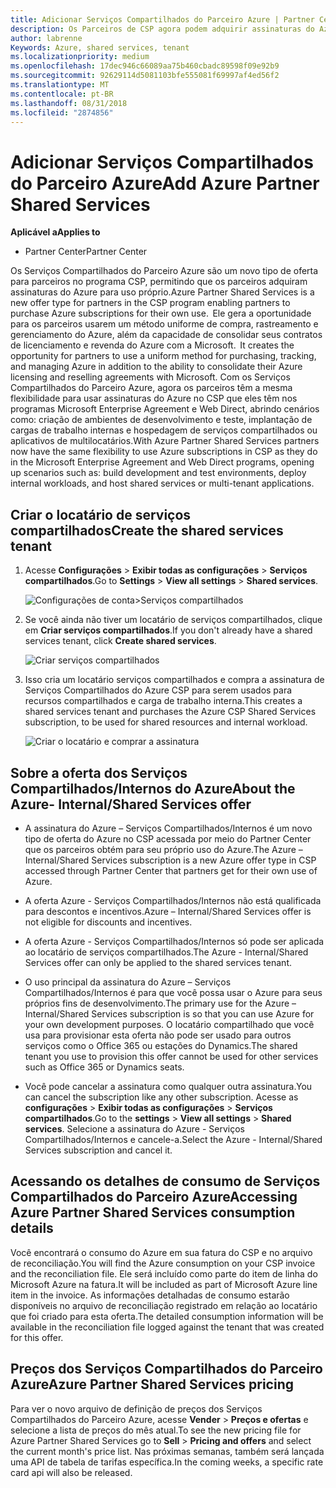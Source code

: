 ```yaml
---
title: Adicionar Serviços Compartilhados do Parceiro Azure | Partner Center
description: Os Parceiros de CSP agora podem adquirir assinaturas do Azure para uso próprio.
author: labrenne
Keywords: Azure, shared services, tenant
ms.localizationpriority: medium
ms.openlocfilehash: 17dec946c66089aa75b460cbadc89598f09e92b9
ms.sourcegitcommit: 92629114d5081103bfe555081f69997af4ed56f2
ms.translationtype: MT
ms.contentlocale: pt-BR
ms.lasthandoff: 08/31/2018
ms.locfileid: "2874856"
---
```

# <a name="add-azure-partner-shared-services"></a><span data-ttu-id="81aa8-103">Adicionar Serviços Compartilhados do Parceiro Azure</span><span class="sxs-lookup"><span data-stu-id="81aa8-103">Add Azure Partner Shared Services</span></span>

**<span data-ttu-id="81aa8-104">Aplicável a</span><span class="sxs-lookup"><span data-stu-id="81aa8-104">Applies to</span></span>**

-  <span data-ttu-id="81aa8-105">Partner Center</span><span class="sxs-lookup"><span data-stu-id="81aa8-105">Partner Center</span></span>

<span data-ttu-id="81aa8-106">Os Serviços Compartilhados do Parceiro Azure são um novo tipo de oferta para parceiros no programa CSP, permitindo que os parceiros adquiram assinaturas do Azure para uso próprio.</span><span class="sxs-lookup"><span data-stu-id="81aa8-106">Azure Partner Shared Services is a new offer type for partners in the CSP program enabling partners to purchase Azure subscriptions for their own use.</span></span><span data-ttu-id="81aa8-107">  Ele gera a oportunidade para os parceiros usarem um método uniforme de compra, rastreamento e gerenciamento do Azure, além da capacidade de consolidar seus contratos de licenciamento e revenda do Azure com a Microsoft.</span><span class="sxs-lookup"><span data-stu-id="81aa8-107">  It creates the opportunity for partners to use a uniform method for purchasing, tracking, and managing Azure in addition to the ability to consolidate their Azure licensing and reselling agreements with Microsoft.</span></span> <span data-ttu-id="81aa8-108">Com os Serviços Compartilhados do Parceiro Azure, agora os parceiros têm a mesma flexibilidade para usar assinaturas do Azure no CSP que eles têm nos programas Microsoft Enterprise Agreement e Web Direct, abrindo cenários como: criação de ambientes de desenvolvimento e teste, implantação de cargas de trabalho internas e hospedagem de serviços compartilhados ou aplicativos de multilocatários.</span><span class="sxs-lookup"><span data-stu-id="81aa8-108">With Azure Partner Shared Services partners now have the same flexibility to use Azure subscriptions in CSP as they do in the Microsoft Enterprise Agreement and Web Direct programs, opening up scenarios such as:  build development and test environments, deploy internal workloads, and host shared services or multi-tenant applications.</span></span>  

## <a name="create-the-shared-services-tenant"></a><span data-ttu-id="81aa8-109">Criar o locatário de serviços compartilhados</span><span class="sxs-lookup"><span data-stu-id="81aa8-109">Create the shared services tenant</span></span>

1. <span data-ttu-id="81aa8-110">Acesse **Configurações** > **Exibir todas as configurações** > **Serviços compartilhados**.</span><span class="sxs-lookup"><span data-stu-id="81aa8-110">Go to **Settings** > **View all settings** > **Shared services**.</span></span>

    ![**Configurações de conta**>**Serviços compartilhados**](images/sharedservices2.png)

2. <span data-ttu-id="81aa8-112">Se você ainda não tiver um locatário de serviços compartilhados, clique em **Criar serviços compartilhados**.</span><span class="sxs-lookup"><span data-stu-id="81aa8-112">If you don't already have a shared services tenant, click **Create shared services**.</span></span>

    ![Criar serviços compartilhados](images/sharedservices3.png)

3. <span data-ttu-id="81aa8-114">Isso cria um locatário serviços compartilhados e compra a assinatura de Serviços Compartilhados do Azure CSP para serem usados para recursos compartilhados e carga de trabalho interna.</span><span class="sxs-lookup"><span data-stu-id="81aa8-114">This creates a shared services tenant and purchases the Azure CSP Shared Services subscription, to be used for shared resources and internal workload.</span></span>

    ![Criar o locatário e comprar a assinatura](images/sharedservices5.png)

## <a name="about-the-azure--internalshared-services-offer"></a><span data-ttu-id="81aa8-116">Sobre a oferta dos Serviços Compartilhados/Internos do Azure</span><span class="sxs-lookup"><span data-stu-id="81aa8-116">About the Azure- Internal/Shared Services offer</span></span>

- <span data-ttu-id="81aa8-117">A assinatura do Azure – Serviços Compartilhados/Internos é um novo tipo de oferta do Azure no CSP acessada por meio do Partner Center que os parceiros obtém para seu próprio uso do Azure.</span><span class="sxs-lookup"><span data-stu-id="81aa8-117">The Azure – Internal/Shared Services subscription is a new Azure offer type in CSP accessed through Partner Center that partners get for their own use of Azure.</span></span> 

- <span data-ttu-id="81aa8-118">A oferta Azure - Serviços Compartilhados/Internos não está qualificada para descontos e incentivos.</span><span class="sxs-lookup"><span data-stu-id="81aa8-118">Azure – Internal/Shared Services offer is not eligible for discounts and incentives.</span></span>

- <span data-ttu-id="81aa8-119">A oferta Azure - Serviços Compartilhados/Internos só pode ser aplicada ao locatário de serviços compartilhados.</span><span class="sxs-lookup"><span data-stu-id="81aa8-119">The Azure - Internal/Shared Services offer can only be applied to the shared services tenant.</span></span>

- <span data-ttu-id="81aa8-120">O uso principal da assinatura do Azure – Serviços Compartilhados/Internos é para que você possa usar o Azure para seus próprios fins de desenvolvimento.</span><span class="sxs-lookup"><span data-stu-id="81aa8-120">The primary use for the Azure – Internal/Shared Services subscription is so that you can use Azure for your own development purposes.</span></span> <span data-ttu-id="81aa8-121">O locatário compartilhado que você usa para provisionar esta oferta não pode ser usado para outros serviços como o Office 365 ou estações do Dynamics.</span><span class="sxs-lookup"><span data-stu-id="81aa8-121">The shared tenant you use to provision this offer cannot be used for other services such as Office 365 or Dynamics seats.</span></span> 

- <span data-ttu-id="81aa8-122">Você pode cancelar a assinatura como qualquer outra assinatura.</span><span class="sxs-lookup"><span data-stu-id="81aa8-122">You can cancel the subscription like any other subscription.</span></span> <span data-ttu-id="81aa8-123">Acesse as **configurações** > **Exibir todas as configurações** > **Serviços compartilhados**.</span><span class="sxs-lookup"><span data-stu-id="81aa8-123">Go to the **settings** > **View all settings** > **Shared services**.</span></span> <span data-ttu-id="81aa8-124">Selecione a assinatura do Azure - Serviços Compartilhados/Internos e cancele-a.</span><span class="sxs-lookup"><span data-stu-id="81aa8-124">Select the Azure - Internal/Shared Services subscription and cancel it.</span></span>

## <a name="accessing-azure-partner-shared-services-consumption-details"></a><span data-ttu-id="81aa8-125">Acessando os detalhes de consumo de Serviços Compartilhados do Parceiro Azure</span><span class="sxs-lookup"><span data-stu-id="81aa8-125">Accessing Azure Partner Shared Services consumption details</span></span>

<span data-ttu-id="81aa8-126">Você encontrará o consumo do Azure em sua fatura do CSP e no arquivo de reconciliação.</span><span class="sxs-lookup"><span data-stu-id="81aa8-126">You will find the Azure consumption on your CSP invoice and the reconciliation file.</span></span> <span data-ttu-id="81aa8-127">Ele será incluído como parte do item de linha do Microsoft Azure na fatura.</span><span class="sxs-lookup"><span data-stu-id="81aa8-127">It will be included as part of Microsoft Azure line item in the invoice.</span></span> <span data-ttu-id="81aa8-128">As informações detalhadas de consumo estarão disponíveis no arquivo de reconciliação registrado em relação ao locatário que foi criado para esta oferta.</span><span class="sxs-lookup"><span data-stu-id="81aa8-128">The detailed consumption information will be available in the reconciliation file logged against the tenant that was created for this offer.</span></span> 

## <a name="azure-partner-shared-services-pricing"></a><span data-ttu-id="81aa8-129">Preços dos Serviços Compartilhados do Parceiro Azure</span><span class="sxs-lookup"><span data-stu-id="81aa8-129">Azure Partner Shared Services pricing</span></span>

<span data-ttu-id="81aa8-130">Para ver o novo arquivo de definição de preços dos Serviços Compartilhados do Parceiro Azure, acesse **Vender** > **Preços e ofertas** e selecione a lista de preços do mês atual.</span><span class="sxs-lookup"><span data-stu-id="81aa8-130">To see the new pricing file for Azure Partner Shared Services go to **Sell** > **Pricing and offers** and select the current month's price list.</span></span> <span data-ttu-id="81aa8-131">Nas próximas semanas, também será lançada uma API de tabela de tarifas específica.</span><span class="sxs-lookup"><span data-stu-id="81aa8-131">In the coming weeks, a specific rate card api will also be released.</span></span>


